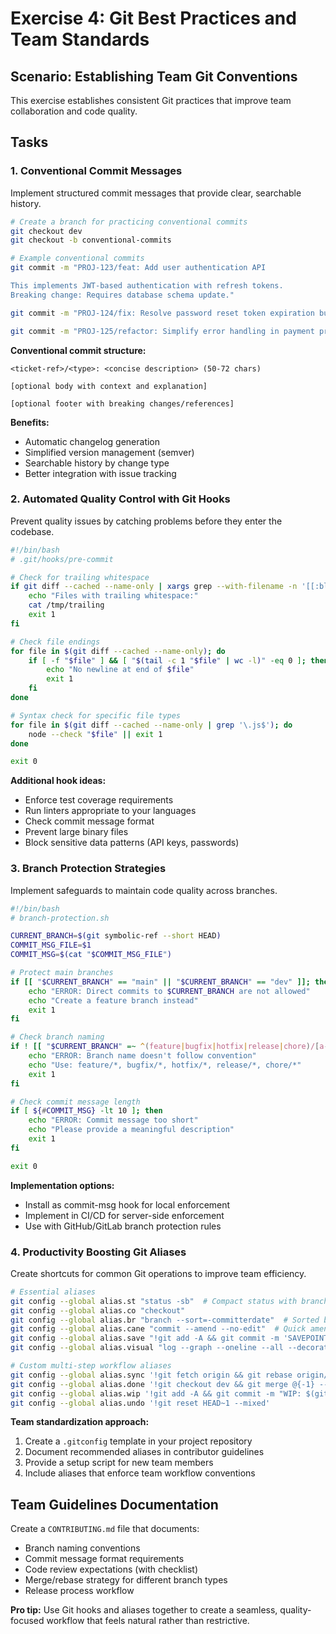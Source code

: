 # Exercise 4: Git Best Practices and Team Standards

## Scenario: Establishing Team Git Conventions

This exercise establishes consistent Git practices that improve team collaboration and code quality.

## Tasks

### 1. Conventional Commit Messages

Implement structured commit messages that provide clear, searchable history.

```bash
# Create a branch for practicing conventional commits
git checkout dev
git checkout -b conventional-commits

# Example conventional commits
git commit -m "PROJ-123/feat: Add user authentication API

This implements JWT-based authentication with refresh tokens.
Breaking change: Requires database schema update."

git commit -m "PROJ-124/fix: Resolve password reset token expiration bug"

git commit -m "PROJ-125/refactor: Simplify error handling in payment processor"
```

**Conventional commit structure:**
```
<ticket-ref>/<type>: <concise description> (50-72 chars)

[optional body with context and explanation]

[optional footer with breaking changes/references]
```

**Benefits:**
- Automatic changelog generation
- Simplified version management (semver)
- Searchable history by change type
- Better integration with issue tracking

### 2. Automated Quality Control with Git Hooks

Prevent quality issues by catching problems before they enter the codebase.

```bash
#!/bin/bash
# .git/hooks/pre-commit

# Check for trailing whitespace
if git diff --cached --name-only | xargs grep --with-filename -n '[[:blank:]]$' > /tmp/trailing; then
    echo "Files with trailing whitespace:"
    cat /tmp/trailing
    exit 1
fi

# Check file endings
for file in $(git diff --cached --name-only); do
    if [ -f "$file" ] && [ "$(tail -c 1 "$file" | wc -l)" -eq 0 ]; then
        echo "No newline at end of $file"
        exit 1
    fi
done

# Syntax check for specific file types
for file in $(git diff --cached --name-only | grep '\.js$'); do
    node --check "$file" || exit 1
done

exit 0
```

**Additional hook ideas:**
- Enforce test coverage requirements
- Run linters appropriate to your languages
- Check commit message format
- Prevent large binary files
- Block sensitive data patterns (API keys, passwords)

### 3. Branch Protection Strategies

Implement safeguards to maintain code quality across branches.

```bash
#!/bin/bash
# branch-protection.sh

CURRENT_BRANCH=$(git symbolic-ref --short HEAD)
COMMIT_MSG_FILE=$1
COMMIT_MSG=$(cat "$COMMIT_MSG_FILE")

# Protect main branches
if [[ "$CURRENT_BRANCH" == "main" || "$CURRENT_BRANCH" == "dev" ]]; then
    echo "ERROR: Direct commits to $CURRENT_BRANCH are not allowed"
    echo "Create a feature branch instead"
    exit 1
fi

# Check branch naming
if ! [[ "$CURRENT_BRANCH" =~ ^(feature|bugfix|hotfix|release|chore)/[a-z0-9_-]+ ]]; then
    echo "ERROR: Branch name doesn't follow convention"
    echo "Use: feature/*, bugfix/*, hotfix/*, release/*, chore/*"
    exit 1
fi

# Check commit message length
if [ ${#COMMIT_MSG} -lt 10 ]; then
    echo "ERROR: Commit message too short"
    echo "Please provide a meaningful description"
    exit 1
fi

exit 0
```

**Implementation options:**
- Install as commit-msg hook for local enforcement
- Implement in CI/CD for server-side enforcement
- Use with GitHub/GitLab branch protection rules

### 4. Productivity Boosting Git Aliases

Create shortcuts for common Git operations to improve team efficiency.

```bash
# Essential aliases
git config --global alias.st "status -sb"  # Compact status with branch info
git config --global alias.co "checkout"
git config --global alias.br "branch --sort=-committerdate"  # Sorted by recent
git config --global alias.cane "commit --amend --no-edit"  # Quick amend
git config --global alias.save "!git add -A && git commit -m 'SAVEPOINT'"
git config --global alias.visual "log --graph --oneline --all --decorate"

# Custom multi-step workflow aliases
git config --global alias.sync '!git fetch origin && git rebase origin/dev'
git config --global alias.done '!git checkout dev && git merge @{-1} --no-ff && git push && git branch -d @{-1}'
git config --global alias.wip '!git add -A && git commit -m "WIP: $(git rev-parse --abbrev-ref HEAD)"'
git config --global alias.undo '!git reset HEAD~1 --mixed'
```

**Team standardization approach:**
1. Create a `.gitconfig` template in your project repository
2. Document recommended aliases in contributor guidelines
3. Provide a setup script for new team members
4. Include aliases that enforce team workflow conventions

## Team Guidelines Documentation

Create a `CONTRIBUTING.md` file that documents:

- Branch naming conventions
- Commit message format requirements
- Code review expectations (with checklist)
- Merge/rebase strategy for different branch types
- Release process workflow

**Pro tip:** Use Git hooks and aliases together to create a seamless, quality-focused workflow that feels natural rather than restrictive.
